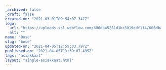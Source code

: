 ```yaml
---
_archived: false
_draft: false
created-on: "2021-03-01T09:54:07.347Z"
logo:
  url: "https://uploads-ssl.webflow.com/606db45261d1bc3019edf114/606db45261d1bc4a99edf1b3_bose.png"
  alt: ""
name: "Bose"
slug: "bose"
updated-on: "2021-04-05T12:59:33.797Z"
published-on: "2021-04-05T13:39:07.495Z"
tags: "asiakkaat"
layout: "single-asiakkaat.html"
---
```



